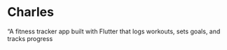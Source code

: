 # Charles
“A fitness tracker app built with Flutter that logs workouts, sets goals, and tracks progress
